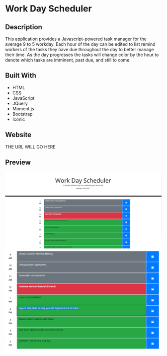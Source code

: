 # Work Day Scheduler
## Description
This application provides a Javascript-powered task manager for the average 9 to 5 workday.
Each hour of the day can be edited to list remind workers of the tasks they have due throughout the day to better manage their time.
As the day progresses the tasks will change color by the hour to denote which tasks are imminent, past due, and still to come.
## Built With
* HTML
* CSS
* JavaScript
* JQuery
* Moment.js
* Bootstrap
* Iconic
## Website
THE URL WILL GO HERE
## Preview
![screenshot1](./assets/images/screenshot1.png)
![screenshot2](./assets/images/screenshot2.png)
